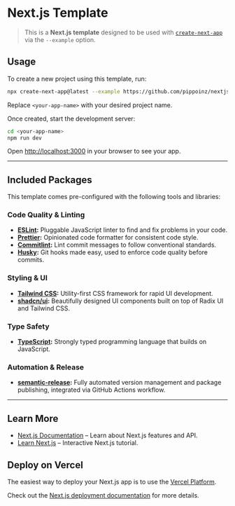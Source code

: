 # Next.js Template

> This is a **Next.js template** designed to be used with [`create-next-app`](https://nextjs.org/docs/app/api-reference/cli/create-next-app) via the `--example` option.

## Usage

To create a new project using this template, run:

```bash
npx create-next-app@latest --example https://github.com/pippoinz/nextjs-template <your-app-name>
```

Replace `<your-app-name>` with your desired project name.

Once created, start the development server:

```bash
cd <your-app-name>
npm run dev
```

Open [http://localhost:3000](http://localhost:3000) in your browser to see your app.

---

## Included Packages

This template comes pre-configured with the following tools and libraries:

### Code Quality & Linting

- **[ESLint](https://eslint.org/):** Pluggable JavaScript linter to find and fix problems in your code.
- **[Prettier](https://prettier.io/):** Opinionated code formatter for consistent code style.
- **[Commitlint](https://commitlint.js.org/):** Lint commit messages to follow conventional standards.
- **[Husky](https://typicode.github.io/husky/):** Git hooks made easy, used to enforce code quality before commits.

### Styling & UI

- **[Tailwind CSS](https://tailwindcss.com/):** Utility-first CSS framework for rapid UI development.
- **[shadcn/ui](https://ui.shadcn.com/):** Beautifully designed UI components built on top of Radix UI and Tailwind CSS.

### Type Safety

- **[TypeScript](https://www.typescriptlang.org/):** Strongly typed programming language that builds on JavaScript.

### Automation & Release

- **[semantic-release](https://semantic-release.gitbook.io/semantic-release/):** Fully automated version management and package publishing, integrated via GitHub Actions workflow.

---

## Learn More

- [Next.js Documentation](https://nextjs.org/docs) – Learn about Next.js features and API.
- [Learn Next.js](https://nextjs.org/learn) – Interactive Next.js tutorial.

## Deploy on Vercel

The easiest way to deploy your Next.js app is to use the [Vercel Platform](https://vercel.com/new?utm_medium=default-template&filter=next.js&utm_source=create-next-app&utm_campaign=create-next-app-readme).

Check out the [Next.js deployment documentation](https://nextjs.org/docs/app/building-your-application/deploying) for more details.
